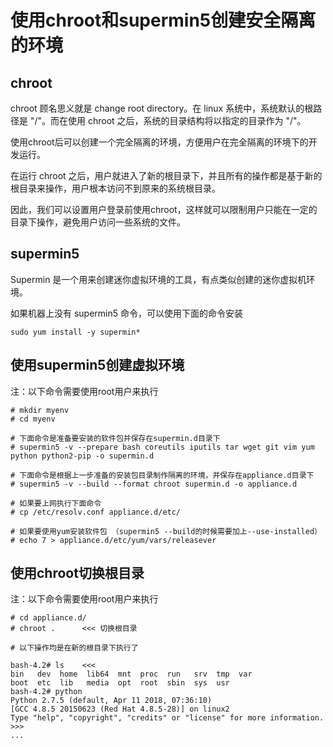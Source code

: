 # 使用chroot和supermin5创建安全隔离的环境

## chroot

chroot 顾名思义就是 change root directory。在 linux 系统中，系统默认的根路径是 "/"。而在使用 chroot 之后，系统的目录结构将以指定的目录作为 "/"。

使用chroot后可以创建一个完全隔离的环境，方便用户在完全隔离的环境下的开发运行。

在运行 chroot 之后，用户就进入了新的根目录下，并且所有的操作都是基于新的根目录来操作，用户根本访问不到原来的系统根目录。

因此，我们可以设置用户登录前使用chroot，这样就可以限制用户只能在一定的目录下操作，避免用户访问一些系统的文件。

## supermin5

Supermin 是一个用来创建迷你虚拟环境的工具，有点类似创建的迷你虚拟机环境。

如果机器上没有 supermin5 命令，可以使用下面的命令安装

``` shell
sudo yum install -y supermin*
```

## 使用supermin5创建虚拟环境

注：以下命令需要使用root用户来执行

``` shell
# mkdir myenv
# cd myenv

# 下面命令是准备要安装的软件包并保存在supermin.d目录下
# supermin5 -v --prepare bash coreutils iputils tar wget git vim yum python python2-pip -o supermin.d

# 下面命令是根据上一步准备的安装包目录制作隔离的环境，并保存在appliance.d目录下
# supermin5 -v --build --format chroot supermin.d -o appliance.d

# 如果要上网执行下面命令
# cp /etc/resolv.conf appliance.d/etc/

# 如果要使用yum安装软件包 （supermin5 --build的时候需要加上--use-installed）
# echo 7 > appliance.d/etc/yum/vars/releasever
```

## 使用chroot切换根目录

注：以下命令需要使用root用户来执行

``` shell
# cd appliance.d/
# chroot .      <<< 切换根目录

# 以下操作均是在新的根目录下执行了

bash-4.2# ls    <<<
bin   dev  home  lib64	mnt  proc  run	 srv  tmp  var
boot  etc  lib	 media	opt  root  sbin  sys  usr
bash-4.2# python
Python 2.7.5 (default, Apr 11 2018, 07:36:10)
[GCC 4.8.5 20150623 (Red Hat 4.8.5-28)] on linux2
Type "help", "copyright", "credits" or "license" for more information.
>>>
...
```
